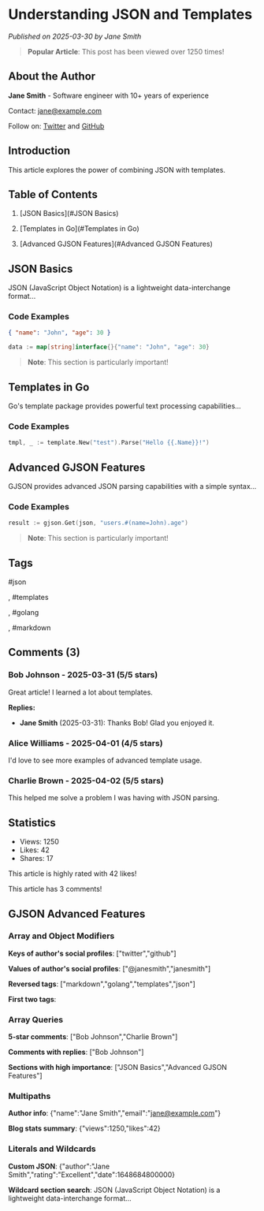 # Understanding JSON and Templates

*Published on 2025-03-30 by Jane Smith*


> **Popular Article**: This post has been viewed over 1250 times!


## About the Author

**Jane Smith** - Software engineer with 10+ years of experience

Contact: [jane@example.com](mailto:jane@example.com)

Follow on: [Twitter](https://twitter.com/@janesmith) and [GitHub](https://github.com/janesmith)


## Introduction

This article explores the power of combining JSON with templates.

## Table of Contents


1. [JSON Basics](#JSON Basics)

2. [Templates in Go](#Templates in Go)

3. [Advanced GJSON Features](#Advanced GJSON Features)



## JSON Basics

JSON (JavaScript Object Notation) is a lightweight data-interchange format...


### Code Examples


```json
{ "name": "John", "age": 30 }
```

```go
data := map[string]interface{}{"name": "John", "age": 30}
```




> **Note**: This section is particularly important!



## Templates in Go

Go's template package provides powerful text processing capabilities...


### Code Examples


```go
tmpl, _ := template.New("test").Parse("Hello {{.Name}}!")
```






## Advanced GJSON Features

GJSON provides advanced JSON parsing capabilities with a simple syntax...


### Code Examples


```go
result := gjson.Get(json, "users.#(name=John).age")
```




> **Note**: This section is particularly important!




## Tags


#json

, #templates

, #golang

, #markdown


## Comments (3)


### Bob Johnson - 2025-03-31 (5/5 stars)

Great article! I learned a lot about templates.


**Replies:**


- **Jane Smith** (2025-03-31): Thanks Bob! Glad you enjoyed it.




### Alice Williams - 2025-04-01 (4/5 stars)

I'd love to see more examples of advanced template usage.




### Charlie Brown - 2025-04-02 (5/5 stars)

This helped me solve a problem I was having with JSON parsing.





## Statistics

- Views: 1250
- Likes: 42
- Shares: 17


This article is highly rated with 42 likes!



This article has 3 comments!


## GJSON Advanced Features

### Array and Object Modifiers

**Keys of author's social profiles**: ["twitter","github"]

**Values of author's social profiles**: ["@janesmith","janesmith"]

**Reversed tags**: ["markdown","golang","templates","json"]

**First two tags**: 

### Array Queries

**5-star comments**: ["Bob Johnson","Charlie Brown"]

**Comments with replies**: ["Bob Johnson"]

**Sections with high importance**: ["JSON Basics","Advanced GJSON Features"]

### Multipaths

**Author info**: {"name":"Jane Smith","email":"jane@example.com"}

**Blog stats summary**: {"views":1250,"likes":42}

### Literals and Wildcards

**Custom JSON**: {"author":"Jane Smith","rating":"Excellent","date":1648684800000}

**Wildcard section search**: JSON (JavaScript Object Notation) is a lightweight data-interchange format...
